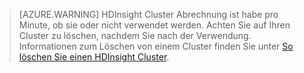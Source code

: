 

> [AZURE.WARNING] HDInsight Cluster Abrechnung ist habe pro Minute, ob sie oder nicht verwendet werden. Achten Sie auf Ihren Cluster zu löschen, nachdem Sie nach der Verwendung. Informationen zum Löschen von einem Cluster finden Sie unter [So löschen Sie einen HDInsight Cluster](../articles/hdinsight/hdinsight-delete-cluster.md).

